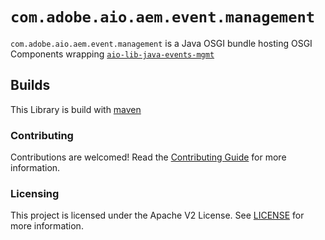 # `com.adobe.aio.aem.event.management`

`com.adobe.aio.aem.event.management` is a Java OSGI bundle hosting OSGI Components
wrapping [`aio-lib-java-events-mgmt`](../../events_mgmt_aem)

## Builds

This Library is build with [maven](https://maven.apache.org/)

### Contributing

Contributions are welcomed! Read the [Contributing Guide](../.github/CONTRIBUTING.md) for more
information.

### Licensing

This project is licensed under the Apache V2 License. See [LICENSE](../LICENSE.md) for more
information.



